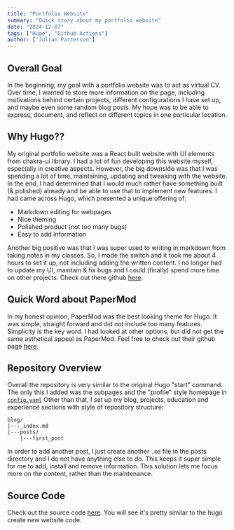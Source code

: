 ```yaml
---
title: "Portfolio Website"
summary: "Quick story about my portfolio website"
date: "2024-12-07"
tags: ["Hugo", "Github-Actions"]
author: ["Julian Patterson"]
---
```


## Overall Goal
In the beginning, my goal with a portfolio website was to act as virtual CV. Over time, I wanted to 
store more information on the page, including motivations behind certain projects, different configurations
I have set up, and maybe even some random blog posts. My hope was to be able to express, document, and reflect
on different topics in one particular location. 

## Why Hugo??
My original portfolio website was a React built website with UI elements from
chakra-ui library. I had a lot of fun developing this website myself, especially in 
creative aspects. However, the big downside was that I was spending a lot of time, 
maintaining, updating and tweaking with the website. In the end, I had determined that I 
would much rather have something built (& polished) already and be able to use that to 
implement new features. I had came across Hugo, which presented a unique offering of:
- Markdown editing for webpages
- Nice theming 
- Polished product (not too many bugs)
- Easy to add information

Another big positive was that I was super used to writing in markdown from taking notes in
my classes. So, I made the switch and it took me about 4 hours to set it up, not including
adding the written content. I no longer had to update my UI, maintain & fix bugs and I could 
(finally) spend more time on other projects. Check out there github [here](https://github.com/gohugoio/hugo). 

## Quick Word about PaperMod
In my honest opinion, PaperMod was the best looking theme for Hugo. It was simple, straight forward
and did not include too many features. Simplicity is the key word. I had looked at other options, but did not 
get the same asthetical appeal as PaperMod. Feel free to check out their github page [here](https://github.com/adityatelange/hugo-PaperMod).

## Repository Overview
Overall the repository is very similar to the original Hugo "start" command. The only this I added was the subpages
and the "profile" style homepage in [`config.yaml`](https://github.com/julian-patterson/julian-patterson.github.io/blob/hugo-redesign/config.yaml)
Other than that, I set up my blog, projects, education and experience sections with style of repository structure:
```
blog/
|---_index.md
|---posts/
    |---first_post
```
In order to add another post, I just create another `.md` file in the posts directory and I do not have anything else to do.
This keeps it super simple for me to add, install and remove information. This solution lets me focus more on the content, 
rather than the maintenance. 

## Source Code
Check out the source code [here](https://github.com/julian-patterson/julian-patterson.github.io).
You will see it's pretty similar to the hugo create new website code. 
